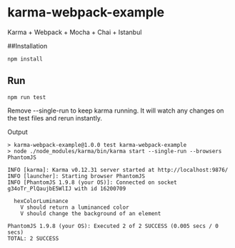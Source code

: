 # karma-webpack-example

Karma + Webpack + Mocha + Chai + Istanbul

##Installation

```npm install```

## Run

```
npm run test
```

Remove --single-run to keep karma running. It will watch any changes on the test files and rerun instantly.

Output

```
> karma-webpack-example@1.0.0 test karma-webpack-example
> node ./node_modules/karma/bin/karma start --single-run --browsers PhantomJS

INFO [karma]: Karma v0.12.31 server started at http://localhost:9876/
INFO [launcher]: Starting browser PhantomJS
INFO [PhantomJS 1.9.8 (your OS)]: Connected on socket g34oTr_PlQaujbE5WlIJ with id 16200709

  hexColorLuminance
    V should return a luminanced color
    V should change the background of an element

PhantomJS 1.9.8 (your OS): Executed 2 of 2 SUCCESS (0.005 secs / 0 secs)
TOTAL: 2 SUCCESS

```
